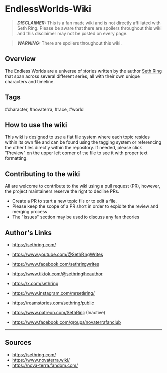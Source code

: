 # EndlessWorlds-Wiki

> **_DISCLAIMER:_** This is a fan made wiki and is not directly affiliated with Seth Ring. Please be aware that there are spoilers throughout this wiki and this disclaimer may not be posted on every page.

> **_WARNING:_** There are spoilers throughout this wiki.

## Overview

The Endless Worlds are a universe of stories written by the author [Seth Ring](https://sethring.com/about-seth-ring/) that span across several different series, all with their own unique characters and timeline.

## Tags

#character, #novaterra, #race, #world

## How to use the wiki

This wiki is designed to use a flat file system where each topic resides within its own file and can be found using the tagging system or referencing the other files directly within the repository. If needed, please click "Preview" on the upper left corner of the file to see it with proper text formatting.

## Contributing to the wiki

All are welcome to contribute to the wiki using a pull request (PR), however, the project maintainers reserve the right to decline PRs.

- Create a PR to start a new topic file or to edit a file.
- Please keep the scope of a PR short in order to expidite the review and merging process
- The "Issues" section may be used to discuss any fan theories

## Author's Links
- https://sethring.com/
- https://www.youtube.com/@SethRingWrites
- https://www.facebook.com/sethringwrites
- https://www.tiktok.com/@sethringtheauthor
- https://x.com/sethring
- https://www.instagram.com/mrsethring/
- https://reamstories.com/sethring/public
- https://www.patreon.com/SethRing (Inactive)

- https://www.facebook.com/groups/novaterrafanclub


---
## Sources
- https://sethring.com/
- https://www.novaterra.wiki/
- https://nova-terra.fandom.com/
